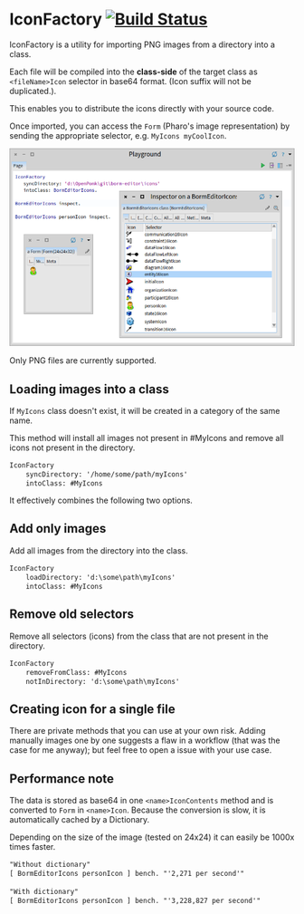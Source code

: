 # IconFactory [![Build Status](https://travis-ci.org/peteruhnak/IconFactory.svg?branch=master)](https://travis-ci.org/peteruhnak/IconFactory)

IconFactory is a utility for importing PNG images from a directory into a class.

Each file will be compiled into the **class-side** of the target class as `<fileName>Icon` selector in base64 format. (Icon suffix will not be duplicated.).

This enables you to distribute the icons directly with your source code.

Once imported, you can access the `Form` (Pharo's image representation) by sending the appropriate selector, e.g. `MyIcons myCoolIcon`.

![](figures/playground-demo.png)

Only PNG files are currently supported.

## Loading images into a class

If `MyIcons` class doesn't exist, it will be created in a category of the same name.

This method will install all images not present in #MyIcons and remove all icons not present in the directory.

```st
IconFactory
	syncDirectory: '/home/some/path/myIcons'
	intoClass: #MyIcons
```

It effectively combines the following two options.

## Add only images

Add all images from the directory into the class.

```st
IconFactory
	loadDirectory: 'd:\some\path\myIcons'
	intoClass: #MyIcons
```

## Remove old selectors

Remove all selectors (icons) from the class that are not present in the directory.

```st
IconFactory
	removeFromClass: #MyIcons
	notInDirectory: 'd:\some\path\myIcons'
```

## Creating icon for a single file

There are private methods that you can use at your own risk. Adding manually images one by one suggests a flaw in a workflow (that was the case for me anyway); but feel free to open a issue with your use case.

## Performance note

The data is stored as base64 in one `<name>IconContents` method and is converted to `Form` in `<name>Icon`. Because the conversion is slow, it is automatically cached by a Dictionary.

Depending on the size of the image (tested on 24x24) it can easily be 1000x times faster.

```st
"Without dictionary"
[ BormEditorIcons personIcon ] bench. "'2,271 per second'"

"With dictionary"
[ BormEditorIcons personIcon ] bench. "'3,228,827 per second'"
```